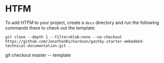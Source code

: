 # HTFM

To add HTFM to your project, create a `docs` directory and run the following commands there to check out the template:

```
git clone --depth 1 --filter=blob:none --no-checkout https://github.com/JonathonRichardson/gastby-starter-embedded-technical-documentation.git .
```

git checkout master -- template